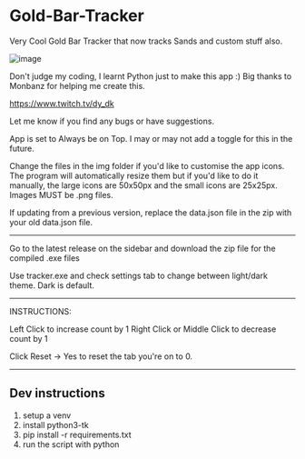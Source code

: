 # Gold-Bar-Tracker

Very Cool Gold Bar Tracker that now tracks Sands and custom stuff also.

![image](https://github.com/dy-dk/Gold-Bar-Tracker/assets/103414617/9bfc1224-adb3-45ab-84db-385288dc800e)

Don't judge my coding, I learnt Python just to make this app :)
Big thanks to Monbanz for helping me create this.

https://www.twitch.tv/dy_dk

Let me know if you find any bugs or have suggestions.

App is set to Always be on Top.
I may or may not add a toggle for this in the future.

Change the files in the img folder if you'd like to customise the app icons.
The program will automatically resize them but if you'd like to do it manually, the large icons are 50x50px and the small icons are 25x25px.
Images MUST be .png files.

If updating from a previous version, replace the data.json file in the zip with your old data.json file.

---------------

Go to the latest release on the sidebar and download the zip file for the compiled .exe files

Use tracker.exe and check settings tab to change between light/dark theme. Dark is default.

---------------

INSTRUCTIONS:

Left Click to increase count by 1
Right Click or Middle Click to decrease count by 1

Click Reset -> Yes to reset the tab you're on to 0.

---------------

## Dev instructions
1. setup a venv
2. install python3-tk 
3. pip install -r requirements.txt
4. run the script with python
